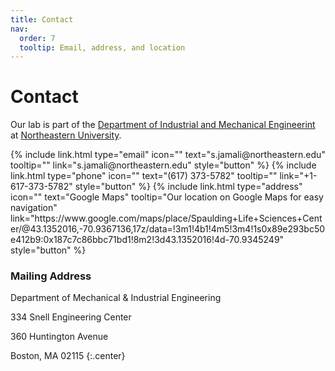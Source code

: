 ```yaml
---
title: Contact
nav:
  order: 7
  tooltip: Email, address, and location
---
```


# <i class="fas fa-envelope"></i>Contact

Our lab is part of the [Department of Industrial and Mechanical Engineerint](https://mie.northeastern.edu/) at [Northeastern University](https://www.northeastern.edu/).


<div class="center">
  {% include link.html type="email" icon="" text="s.jamali@northeastern.edu" tooltip="" link="s.jamali@northeastern.edu" style="button" %}
  {% include link.html type="phone" icon="" text="(617) 373-5782" tooltip="" link="+1-617-373-5782" style="button" %}
  {% include link.html type="address" icon="" text="Google Maps" tooltip="Our location on Google Maps for easy navigation" link="https://www.google.com/maps/place/Spaulding+Life+Sciences+Center/@43.1352016,-70.9367136,17z/data=!3m1!4b1!4m5!3m4!1s0x89e293bc50e412b9:0x187c7c86bbc71bd1!8m2!3d43.1352016!4d-70.9345249" style="button" %}
</div>



### <i class="fas fa-mail-bulk"></i>Mailing Address

Department of Mechanical & Industrial Engineering

334 Snell Engineering Center

360 Huntington Avenue

Boston, MA 02115
{:.center}

<!-- <iframe width="560" height="315" src="https://www.youtube.com/embed/slaH45F37-k" title="YouTube video player" frameborder="0" allow="accelerometer; autoplay; clipboard-write; encrypted-media; gyroscope; picture-in-picture" allowfullscreen></iframe> -->


<!-- Lab logos and were designed by [Julia Saltzman](https://quantmarineecolab.github.io/members/julia-saltzman.html). -->

